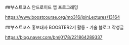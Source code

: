 ##부스트코스 안드로이드 앱 프로그래밍

https://www.boostcourse.org/mo316/joinLectures/13164

##부스트코스 홍보대사 BOOSTER2기 활동 - 기술 블로그 작성글

https://blog.naver.com/bmj0178/221864289337

##

